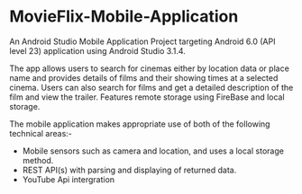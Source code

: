 # MovieFlix-Mobile-Application
An Android Studio Mobile Application Project targeting Android 6.0 (API level 23) application using Android Studio 3.1.4.

The app allows users to search for cinemas either by location data or place name and provides details of films and their showing times at a selected cinema. Users can also search for films and get a detailed description of the film and view the trailer. Features remote storage using FireBase and local storage.

The mobile application makes appropriate use of both of the following technical areas:-
- Mobile sensors such as camera and location, and uses a local storage method.
- REST API(s) with parsing and displaying of returned data.
- YouTube Api intergration 
